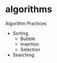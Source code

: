 algorithms
==========

Algorithm Practices  
* Sorting
    * Bubble
    * Insertion
    * Selection
* Searching